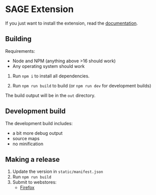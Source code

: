 # SAGE Extension

If you just want to install the extension, read the
[documentation](https://docs.sage.party/extension#installing).

## Building

Requirements:
- Node and NPM (anything above >16 should work)
- Any operating system should work

1. Run `npm i` to install all dependencies.

2. Run `npm run build` to build (or `npm run dev` for development builds)

The build output will be in the `out` directory.


## Development build

The development build includes:

- a bit more debug output
- source maps
- no minification

## Making a release

1. Update the version in `static/manifest.json`
2. Run `npm run build`
3. Submit to webstores:
   - [Firefox](https://addons.mozilla.org/en-GB/developers/addon/b616405da9bb43558ed6/versions/submit/)

